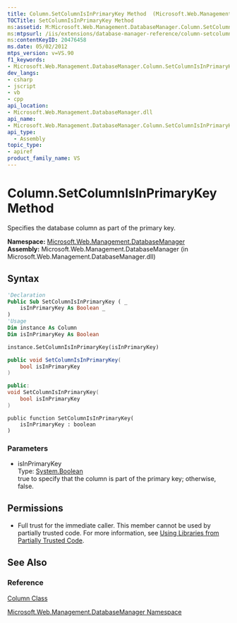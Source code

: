 ```yaml
---
title: Column.SetColumnIsInPrimaryKey Method  (Microsoft.Web.Management.DatabaseManager)
TOCTitle: SetColumnIsInPrimaryKey Method
ms:assetid: M:Microsoft.Web.Management.DatabaseManager.Column.SetColumnIsInPrimaryKey(System.Boolean)
ms:mtpsurl: /iis/extensions/database-manager-reference/column-setcolumnisinprimarykey-method-microsoft-web-management-databasemanager(v=VS.90)
ms:contentKeyID: 20476458
ms.date: 05/02/2012
mtps_version: v=VS.90
f1_keywords:
- Microsoft.Web.Management.DatabaseManager.Column.SetColumnIsInPrimaryKey
dev_langs:
- csharp
- jscript
- vb
- cpp
api_location:
- Microsoft.Web.Management.DatabaseManager.dll
api_name:
- Microsoft.Web.Management.DatabaseManager.Column.SetColumnIsInPrimaryKey
api_type:
  - Assembly
topic_type:
- apiref
product_family_name: VS
---
```


# Column.SetColumnIsInPrimaryKey Method

Specifies the database column as part of the primary key.

**Namespace:**  [Microsoft.Web.Management.DatabaseManager](microsoft-web-management-databasemanager-namespace.md)  
**Assembly:**  Microsoft.Web.Management.DatabaseManager (in Microsoft.Web.Management.DatabaseManager.dll)

## Syntax

```vb
'Declaration
Public Sub SetColumnIsInPrimaryKey ( _
    isInPrimaryKey As Boolean _
)
'Usage
Dim instance As Column
Dim isInPrimaryKey As Boolean

instance.SetColumnIsInPrimaryKey(isInPrimaryKey)
```

```csharp
public void SetColumnIsInPrimaryKey(
    bool isInPrimaryKey
)
```

```cpp
public:
void SetColumnIsInPrimaryKey(
    bool isInPrimaryKey
)
```

```jscript
public function SetColumnIsInPrimaryKey(
    isInPrimaryKey : boolean
)
```

### Parameters

  - isInPrimaryKey  
    Type: [System.Boolean](https://msdn.microsoft.com/library/a28wyd50)  
    true to specify that the column is part of the primary key; otherwise, false.  

## Permissions

  - Full trust for the immediate caller. This member cannot be used by partially trusted code. For more information, see [Using Libraries from Partially Trusted Code](/dotnet/framework/misc/using-libraries-from-partially-trusted-code).

## See Also

### Reference

[Column Class](column-class-microsoft-web-management-databasemanager.md)

[Microsoft.Web.Management.DatabaseManager Namespace](microsoft-web-management-databasemanager-namespace.md)
